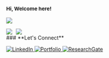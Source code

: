 <h3><small>Hi, Welcome here!</small></h3>
<p>
  <img src="https://readme-typing-svg.herokuapp.com?font=Fira+Code&size=14&pause=1000&color=00CFFF&center=false&vCenter=false&width=350&lines=Trying+to+learn+everyday;Computer+science+cooked+me" />
</p>
<!-- GitHub Stats Side by Side with Fade-in Effect -->
<div style="display: flex; gap: 10px;">
  <img src="https://github-readme-stats.vercel.app/api?username=ImamHasnat&show_icons=true&theme=radical&count_private=true&hide=prs" loading="lazy" />
  <img src="https://github-readme-stats.vercel.app/api/top-langs/?username=ImamHasnat&layout=compact&theme=radical" loading="lazy" />
</div>
### **Let's Connect**
<p>
  <a href="https://linkedin.com/in/yourprofile" target="_blank">
    <img src="https://img.shields.io/badge/LinkedIn-0077B5?style=flat&logo=linkedin&logoColor=white" alt="LinkedIn" />
  </a>
  <a href="https://imammam070.my.canva.site/1" target="_blank">
    <img src="https://img.shields.io/badge/Portfolio-FF5722?style=flat&logo=google-chrome&logoColor=white" alt="Portfolio" />
  </a>
  <a href="https://www.researchgate.net/profile/yourprofile" target="_blank">
    <img src="https://img.shields.io/badge/ResearchGate-00CC66?style=flat&logo=researchgate&logoColor=white" alt="ResearchGate" />
  </a>
</p>
